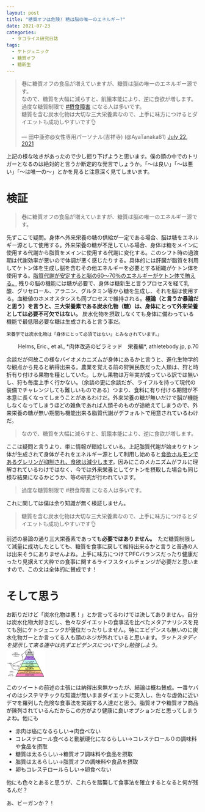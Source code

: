 ```yaml
---
layout: post
title: "糖質オフは危険! 糖は脳の唯一のエネルギー?"
date: 2021-07-23
categories:
  - タコライス研究日誌
tags:
  - ケトジェニック
  - 糖質オフ
  - 糖新生
---
```

<blockquote class="twitter-tweet" data-theme="dark"><p lang="ja" dir="ltr">巷に糖質オフの食品が増えていますが、糖質は脳の唯一のエネルギー源です。<br>なので、糖質を大幅に減らすと、飢餓本能により、逆に食欲が増します。<br>過度な糖質制限で <a href="https://twitter.com/hashtag/%E6%91%82%E9%A3%9F%E9%9A%9C%E5%AE%B3?src=hash&amp;ref_src=twsrc%5Etfw">#摂食障害</a> になる人は多いです。<br>糖質を含む炭水化物は大切な三大栄養素なので、上手に味方につけるとダイエットも成功しやすいです👌</p>&mdash; 田中亜弥@女性専用パーソナル(吉祥寺) (@AyaTanaka81) <a href="https://twitter.com/AyaTanaka81/status/1418089225828794370?ref_src=twsrc%5Etfw">July 22, 2021</a></blockquote> <script async src="https://platform.twitter.com/widgets.js" charset="utf-8"></script>

上記の様な呟きがあったので少し掘り下げようと思います。僕の頭の中でのトリガーとなるのは絶対的と言うか断定的な発言でしょうか。「〜は良い」「〜は悪い」「〜は唯一の〜」とかを見ると注意深く見てしまいます。

# 検証

> 巷に糖質オフの食品が増えていますが、糖質は脳の唯一のエネルギー源です。

先ずここで疑問。身体へ外来栄養の糖の供給が一定である場合、脳は糖をエネルギー源として使用する。外来栄養の糖が不足している場合、身体は糖をメインに使用する代謝から脂質をメインに使用する代謝に変化する。このシフト時の過渡期は代謝効率が悪いので体調が悪く感じたりする。具体的には肝臓が脂質を利用してケトン体を生成し脳を含むその他エネルギーを必要とする組織がケトン体を使用する。[脂質代謝が安定すると脳の60〜70％のエネルギーがケトン体で賄える。](https://ccforum.biomedcentral.com/articles/10.1186/cc10020) 残りの脳の機能には糖が必要で、身体は糖新生と言うプロセスを経て乳酸、グリセロール、アラニン、グルタミン等から糖を生成し、それを脳は使用する。血糖値のホメオスタシスも同プロセスで維持される。**極論（と言うか暴論だと思う）を言うと、三大栄養素である炭水化物（糖）は、身体にとって外来栄養としては必要不可欠ではない。** 炭水化物を摂取しなくても身体に備わっている機能で最低限必要な糖は生成されると言う事だ。


~~~ 
栄養学では炭水化物は「身体にとって必須ではない」とみなされています。」
~~~
<div style="text-align: right"> Helms, Eric., et al., *肉体改造のピラミッド　栄養編*, athletebody.jp, p.70 </div>


余談だが何故この様なバイオメカニズムが身体にあるかと言うと、進化生物学的な観点から見ると納得出来る。農業を覚える前の狩猟民族だった人類は、狩と時折有り付ける果物を糧としていた。しかし果物は万年実が成っている訳では無いし、狩も毎度上手く行かない。（余談の更に余談だが、ライフルを持って現代の装備でチャレンジしても難しいものである）つまり、食料に有り付ける期間が不本意に長くなってしまうことがあるわけだ。外来栄養の糖が無いだけで脳が機能しなくなってしまうほどの雑魚であれば人類そのものが途絶えてしまうので、外来栄養の糖が無い期間も機能出来る脂質代謝がデフォルトで用意されているわけだ。

> なので、糖質を大幅に減らすと、飢餓本能により、逆に食欲が増します。

ここは疑問と言うより、単に情報が錯綜している。上記脂質代謝が始まりケトン体が生成されて身体がそれをエネルギー源として利用し始めると[食欲ホルモンであるグレリンが抑制され、食欲は減少します](https://pubmed.ncbi.nlm.nih.gov/32193016/)。因みにこのメカニズムがフルに理解されているわけではなく、今では外来栄養としてケトンを摂取した場合も同じ様な結果になるかどうか、等の研究が行われています。

> 過度な糖質制限で #摂食障害 になる人は多いです。

これに関しては僕は余り知識が無く検証しません。

> 糖質を含む炭水化物は大切な三大栄養素なので、上手に味方につけるとダイエットも成功しやすいです👌

前述の暴論の通り三大栄養素であっても**必要ではありません。**　ただ糖質制限して減量に成功したとしても、糖質を食事に戻して維持出来るかと言うと普通の人は出来そうにありませんよね。上手に味方につけてPFCバランスだったり健康だったり見据えて大枠での食事に関するライフスタイルチェンジが必要だと思いますので、この文は全体的に賛成です！

# そして思う

お断りだけど「炭水化物は悪！」とか言ってるわけでは決してありません。自分は炭水化物大好きだし、色々なダイエットの食事法を比べたメタアナリシスを見ても別にケトジェニックが優位だったりしません。特にエビデンスも無いのに炭水化物ガーとか言ってる人も頭のネジが外れていると思います。*ラットスタディを提示して来る連中は先ずエビデンスについて少し勉強しよう。*
<a href="/assets/tacokennisshi/23JUL2021/evidence.png"><img src="/assets/tacokennisshi/23JUL2021/evidence.png" width="100" /> </a> 


このツイートの前述の主張には納得出来無かったが、結論は概ね賛成。一番ヤバイのはシステマチックな知識が無いままダイエットに突入し、色々な虚偽に近いデマを羅列した危険な食事法を実践する人達だと思う。脂質オフや糖質オフ商品が陳列されているんだからこの方がより健康に良いオプションだと思ってしまうよね。他にも
- 赤肉は癌になるらしい→肉食べない
- コレステロール食べると動脈硬化になるらしい→コレステロール０の調味料や食品を摂取
- 糖質は太るらしい→糖質オフ調味料や食品を摂取
- 脂質は太るらしい→脂質オフの調味料や食品を摂取
- 卵もコレステロールらしい→卵食べない

他にも色々とあると思うが、これらを踏襲して食事法を確立するとなると何が残るんだ？

あ、ビーガンか？！

